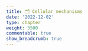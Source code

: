 ```yaml
---
title: 🗂 Cellular mechanisms
date: '2022-12-02'
type: chapter
weight: 3500
commentable: true
show_breadcrumb: true
---
```




